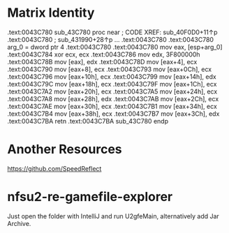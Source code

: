 Matrix Identity
===============


.text:0043C780 sub_43C780      proc near               ; CODE XREF: sub_40F0D0+11↑p
.text:0043C780                                         ; sub_431990+28↑p ...
.text:0043C780
.text:0043C780 arg_0           = dword ptr  4
.text:0043C780
.text:0043C780                 mov     eax, [esp+arg_0]
.text:0043C784                 xor     ecx, ecx
.text:0043C786                 mov     edx, 3F800000h
.text:0043C78B                 mov     [eax], edx
.text:0043C78D                 mov     [eax+4], ecx
.text:0043C790                 mov     [eax+8], ecx
.text:0043C793                 mov     [eax+0Ch], ecx
.text:0043C796                 mov     [eax+10h], ecx
.text:0043C799                 mov     [eax+14h], edx
.text:0043C79C                 mov     [eax+18h], ecx
.text:0043C79F                 mov     [eax+1Ch], ecx
.text:0043C7A2                 mov     [eax+20h], ecx
.text:0043C7A5                 mov     [eax+24h], ecx
.text:0043C7A8                 mov     [eax+28h], edx
.text:0043C7AB                 mov     [eax+2Ch], ecx
.text:0043C7AE                 mov     [eax+30h], ecx
.text:0043C7B1                 mov     [eax+34h], ecx
.text:0043C7B4                 mov     [eax+38h], ecx
.text:0043C7B7                 mov     [eax+3Ch], edx
.text:0043C7BA                 retn
.text:0043C7BA sub_43C780      endp


Another Resources
=================
https://github.com/SpeedReflect


nfsu2-re-gamefile-explorer
==========================

Just open the folder with IntelliJ and run U2gfeMain, alternatively add Jar Archive.
